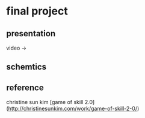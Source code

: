 # final project

## presentation
video ->

## schemtics

## reference
 christine sun kim [game of skill 2.0] (http://christinesunkim.com/work/game-of-skill-2-0/)
